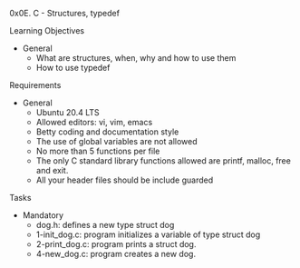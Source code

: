 0x0E. C - Structures, typedef

Learning Objectives
- General
	- What are structures, when, why and how to use them
	- How to use typedef

Requirements
- General
	- Ubuntu 20.4 LTS
	- Allowed editors: vi, vim, emacs
	- Betty coding and documentation style
	- The use of global variables are not allowed
	- No more than 5 functions per file
	- The only C standard library functions allowed are printf, malloc, free and exit.
	- All your header files should be include guarded

Tasks
- Mandatory
	- dog.h: defines a new type struct dog
	- 1-init_dog.c: program initializes a variable of type struct dog
	- 2-print_dog.c: program prints a struct dog.
	- 4-new_dog.c: program creates a new dog.
